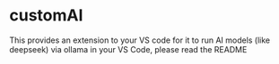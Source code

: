 # customAI
This provides an extension to your VS code for it to run AI models (like deepseek) via ollama in your VS Code, please read the README
